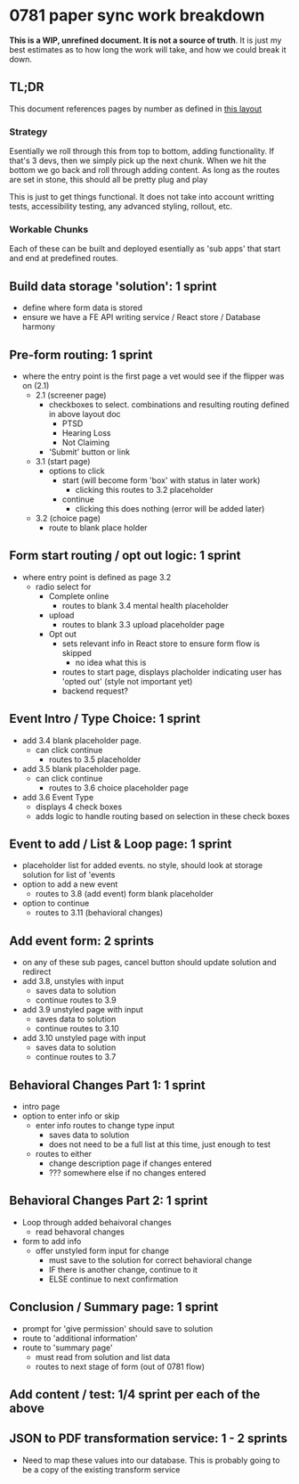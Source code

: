 # 0781 paper sync work breakdown

**This is a WIP, unrefined document. It is not a source of truth**. It is just my best estimates as to how long the work will take, and how we could break it down.

## TL;DR

This document references pages by number as defined in [this layout](https://www.figma.com/design/r3Aj9FtLFS989mlVeBsgJg/0781-Redesign?node-id=9250-79571&node-type=section&t=coFOPPvO8yrT5Pcq-0)

### Strategy
Esentially we roll through this from top to bottom, adding functionality. If that's 3 devs, then we simply pick up the next chunk. When we hit the bottom we go back and roll through adding content. As long as the routes are set in stone, this should all be pretty plug and play

This is just to get things functional. It does not take into account writting tests, accessibility testing, any advanced styling, rollout, etc.

### Workable Chunks

Each of these can be built and deployed esentially as 'sub apps' that start and end at predefined routes. 

## Build data storage 'solution': 1 sprint
- define where form data is stored
- ensure we have a FE API writing service / React store / Database harmony

## Pre-form routing: 1 sprint
- where the entry point is the first page a vet would see if the flipper was on (2.1)
  - 2.1 (screener page)
    - checkboxes to select. combinations and resulting routing defined in above layout doc
      - PTSD
      - Hearing Loss
      - Not Claiming
    - 'Submit' button or link
  - 3.1 (start page)
    - options to click
      - start (will become form 'box' with status in later work)
        - clicking this routes to 3.2 placeholder
      - continue
        - clicking this does nothing (error will be added later)
  - 3.2 (choice page)
    - route to blank place holder

## Form start routing / opt out logic: 1 sprint
- where entry point is defined as page 3.2
  - radio select for 
    - Complete online
      - routes to blank 3.4 mental health placeholder
    - upload
      - routes to blank 3.3 upload placeholder page
    - Opt out
      - sets relevant info in React store to ensure form flow is skipped
        - no idea what this is
      - routes to start page, displays placholder indicating user has 'opted out' (style not important yet)
      - backend request?

## Event Intro / Type Choice: 1 sprint
- add 3.4 blank placeholder page. 
  - can click continue
    - routes to 3.5 placeholder
- add 3.5 blank placeholder page. 
  - can click continue
    - routes to 3.6 choice placeholder page
- add 3.6 Event Type
  - displays 4 check boxes
  - adds logic to handle routing based on selection in these check boxes

## Event to add / List & Loop page: 1 sprint
- placeholder list for added events. no style, should look at storage solution for list of 'events
- option to add a new event
  - routes to 3.8 (add event) form blank placeholder
- option to continue
  - routes to 3.11 (behavioral changes)

## Add event form: 2 sprints
- on any of these sub pages, cancel button should update solution and redirect
- add 3.8, unstyles with input
  - saves data to solution
  - continue routes to 3.9
- add 3.9 unstyled page with input
  - saves data to solution
  - continue routes to 3.10
- add 3.10 unstyled page with input
  - saves data to solution
  - continue routes to 3.7

## Behavioral Changes Part 1: 1 sprint
- intro page
- option to enter info or skip
  - enter info routes to change type input
    - saves data to solution
    - does not need to be a full list at this time, just enough to test
  - routes to either
    - change description page if changes entered
    - ??? somewhere else if no changes entered

## Behavioral Changes Part 2: 1 sprint
- Loop through added behaivoral changes
  - read behavoral changes
- form to add info
  - offer unstyled form input for change
    - must save to the solution for correct behavioral change
    - IF there is another change, continue to it
    - ELSE continue to next confirmation

## Conclusion / Summary page: 1 sprint
- prompt for 'give permission' should save to solution
- route to 'additional information'
- route to 'summary page'
  - must read from solution and list data
  - routes to next stage of form (out of 0781 flow)

## Add content / test: 1/4 sprint per each of the above

## JSON to PDF transformation service: 1 - 2 sprints
- Need to map these values into our database. This is probably going to be a copy of the existing 
  transform service


